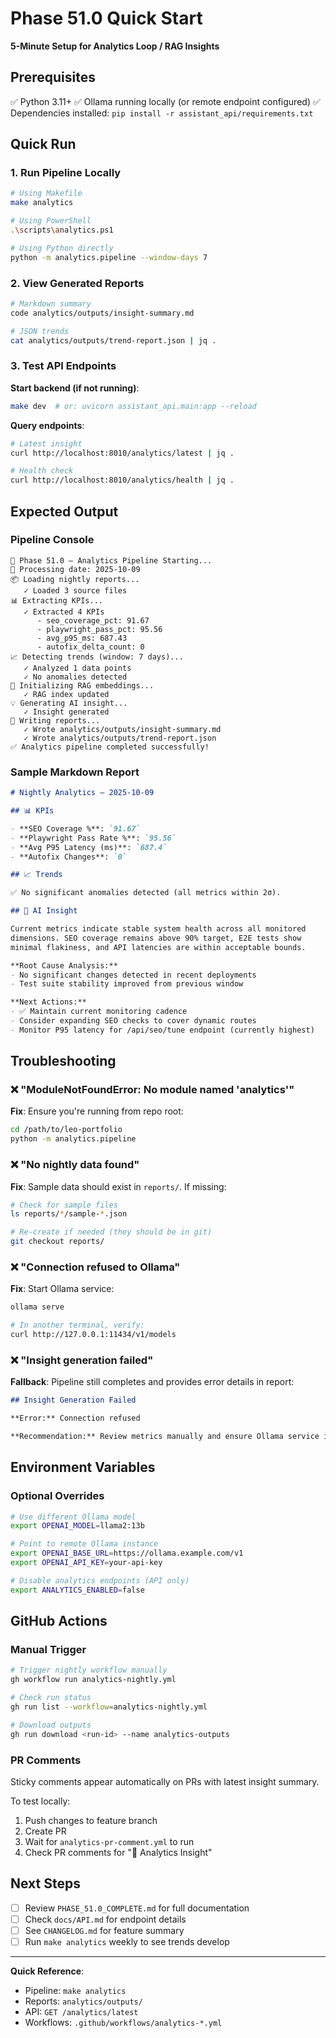 # Phase 51.0 Quick Start

**5-Minute Setup for Analytics Loop / RAG Insights**

## Prerequisites

✅ Python 3.11+
✅ Ollama running locally (or remote endpoint configured)
✅ Dependencies installed: `pip install -r assistant_api/requirements.txt`

## Quick Run

### 1. Run Pipeline Locally

```bash
# Using Makefile
make analytics

# Using PowerShell
.\scripts\analytics.ps1

# Using Python directly
python -m analytics.pipeline --window-days 7
```

### 2. View Generated Reports

```bash
# Markdown summary
code analytics/outputs/insight-summary.md

# JSON trends
cat analytics/outputs/trend-report.json | jq .
```

### 3. Test API Endpoints

**Start backend (if not running)**:
```bash
make dev  # or: uvicorn assistant_api.main:app --reload
```

**Query endpoints**:
```bash
# Latest insight
curl http://localhost:8010/analytics/latest | jq .

# Health check
curl http://localhost:8010/analytics/health | jq .
```

## Expected Output

### Pipeline Console
```
🚀 Phase 51.0 — Analytics Pipeline Starting...
📅 Processing date: 2025-10-09
📦 Loading nightly reports...
   ✓ Loaded 3 source files
📊 Extracting KPIs...
   ✓ Extracted 4 KPIs
      - seo_coverage_pct: 91.67
      - playwright_pass_pct: 95.56
      - avg_p95_ms: 687.43
      - autofix_delta_count: 0
📈 Detecting trends (window: 7 days)...
   ✓ Analyzed 1 data points
   ✓ No anomalies detected
🧠 Initializing RAG embeddings...
   ✓ RAG index updated
💡 Generating AI insight...
   ✓ Insight generated
📝 Writing reports...
   ✓ Wrote analytics/outputs/insight-summary.md
   ✓ Wrote analytics/outputs/trend-report.json
✅ Analytics pipeline completed successfully!
```

### Sample Markdown Report
```markdown
# Nightly Analytics — 2025-10-09

## 📊 KPIs

- **SEO Coverage %**: `91.67`
- **Playwright Pass Rate %**: `95.56`
- **Avg P95 Latency (ms)**: `687.4`
- **Autofix Changes**: `0`

## 📈 Trends

✅ No significant anomalies detected (all metrics within 2σ).

## 🧠 AI Insight

Current metrics indicate stable system health across all monitored
dimensions. SEO coverage remains above 90% target, E2E tests show
minimal flakiness, and API latencies are within acceptable bounds.

**Root Cause Analysis:**
- No significant changes detected in recent deployments
- Test suite stability improved from previous window

**Next Actions:**
- ✅ Maintain current monitoring cadence
- Consider expanding SEO checks to cover dynamic routes
- Monitor P95 latency for /api/seo/tune endpoint (currently highest)
```

## Troubleshooting

### ❌ "ModuleNotFoundError: No module named 'analytics'"
**Fix**: Ensure you're running from repo root:
```bash
cd /path/to/leo-portfolio
python -m analytics.pipeline
```

### ❌ "No nightly data found"
**Fix**: Sample data should exist in `reports/`. If missing:
```bash
# Check for sample files
ls reports/*/sample-*.json

# Re-create if needed (they should be in git)
git checkout reports/
```

### ❌ "Connection refused to Ollama"
**Fix**: Start Ollama service:
```bash
ollama serve

# In another terminal, verify:
curl http://127.0.0.1:11434/v1/models
```

### ❌ "Insight generation failed"
**Fallback**: Pipeline still completes and provides error details in report:
```markdown
## Insight Generation Failed

**Error:** Connection refused

**Recommendation:** Review metrics manually and ensure Ollama service is running.
```

## Environment Variables

### Optional Overrides

```bash
# Use different Ollama model
export OPENAI_MODEL=llama2:13b

# Point to remote Ollama instance
export OPENAI_BASE_URL=https://ollama.example.com/v1
export OPENAI_API_KEY=your-api-key

# Disable analytics endpoints (API only)
export ANALYTICS_ENABLED=false
```

## GitHub Actions

### Manual Trigger

```bash
# Trigger nightly workflow manually
gh workflow run analytics-nightly.yml

# Check run status
gh run list --workflow=analytics-nightly.yml

# Download outputs
gh run download <run-id> --name analytics-outputs
```

### PR Comments

Sticky comments appear automatically on PRs with latest insight summary.

To test locally:
1. Push changes to feature branch
2. Create PR
3. Wait for `analytics-pr-comment.yml` to run
4. Check PR comments for "🧠 Analytics Insight"

## Next Steps

- [ ] Review `PHASE_51.0_COMPLETE.md` for full documentation
- [ ] Check `docs/API.md` for endpoint details
- [ ] See `CHANGELOG.md` for feature summary
- [ ] Run `make analytics` weekly to see trends develop

---

**Quick Reference**:
- Pipeline: `make analytics`
- Reports: `analytics/outputs/`
- API: `GET /analytics/latest`
- Workflows: `.github/workflows/analytics-*.yml`
